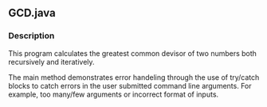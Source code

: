 ## GCD.java

### Description
This program calculates the greatest common devisor of two numbers both recursively and iteratively. 

The main method demonstrates error handeling through the use of try/catch blocks to catch errors in the user submitted command line arguments.
For example, too many/few arguments or incorrect format of inputs. 
